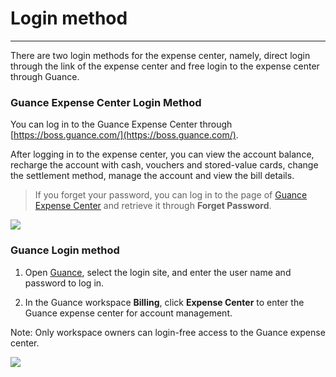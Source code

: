 # Login method
---

There are two login methods for the expense center, namely, direct login through the link of the expense center and free login to the expense center through Guance.

### Guance Expense Center Login Method

You can log in to the Guance Expense Center through [https://boss.guance.com/](https://boss.guance.com/).

After logging in to the expense center, you can view the account balance, recharge the account with cash, vouchers and stored-value cards, change the settlement method, manage the account and view the bill details.

> If you forget your password, you can log in to the page of [Guance Expense Center](https://boss.guance.com/) and retrieve it through **Forget Password**.

![](../img/3.billing_cost_1.png)

### Guance Login method

1. Open [Guance](https://auth.guance.com/login/pwd), select the login site, and enter the user name and password to log in.

2. In the Guance workspace **Billing**, click **Expense Center** to enter the Guance expense center for account management.

Note: Only workspace owners can login-free access to the Guance expense center.

![](../img/3.billing_cost_2.png)
